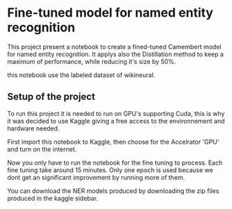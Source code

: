 # Fine-tuned model for named entity recognition

This project present a notebook to create a fined-tuned Camembert model for named entity recognition.
It applys also the Distillation method to keep a maximum of performance, while reducing it's size by 50%.

this notebook use the labeled dataset of wikineural.

## Setup of the project

To run this project it is needed to run on GPU's supporting Cuda, this is why it was decided to use Kaggle giving a free access to the environnement and hardware needed.

First import this notebook to Kaggle, then choose for the Accelrator 'GPU' and turn on the internet.

Now you only have to run the notebook for the fine tuning to process.
Each fine tuning take around 15 minutes.
Only one epoch is used because we dont get an significant improvement by running more of them.

You can download the NER models produced by downloading the zip files produced in the kaggle sidebar.
